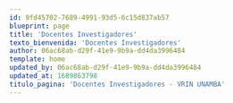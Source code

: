 ```yaml
---
id: 9fd45702-7689-4991-93d5-6c15d837ab57
blueprint: page
title: 'Docentes Investigadores'
texto_bienvenida: 'Docentes Investigadores'
author: 06ac68ab-d29f-41e9-9b9a-dd4da3996484
template: home
updated_by: 06ac68ab-d29f-41e9-9b9a-dd4da3996484
updated_at: 1689863798
titulo_pagina: 'Docentes Investigadores - VRIN UNAMBA'
---
```

